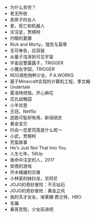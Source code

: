 - 为什么贫穷？
- 老无所依
- 卖房子的女人
- 爱，死亡和机器人
- 天注定，贾樟柯
- 灼眼的夏娜
- Rick and Morty，瑞克与莫蒂
- 无可奉告，应双骏
- 从量子泡沫到可见宇宙
- 宇宙巡警露露子，TRIGGER
- 小魔女学园，TRIGGER
- RDG濒危物种少女，P.A.WORKS
- 基于Minecraft实现的计算机工程，季文翰
- Undertale
- 夏洛特烦恼，开心麻花
- 花丸幼稚园
- 小羊肖恩
- 王冠，Netflix
- 逃跑可耻却有用，新垣结衣
- 黄金宝贝
- 约会～恋爱究竟是什么呢～
- 小武，贾樟柯
- 荒蛮故事
- He's Just Not That Into You
- 人生七年，56Up
- 我命中注定的人，2017
- 安德的游戏
- 齐木楠雄的灾难
- 小林家的妹抖龙，京阿尼
- JOJO的奇妙冒险：不灭钻石
- JOJO的奇妙冒险：黄金之风
- 我的天才女友，埃莱娜·费兰特，HBO
- 毛骗
- 春宵苦短，少女前进吧